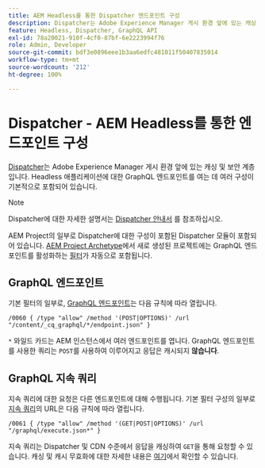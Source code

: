 ```yaml
---
title: AEM Headless를 통한 Dispatcher 엔드포인트 구성
description: Dispatcher는 Adobe Experience Manager 게시 환경 앞에 있는 캐싱 및 보안 계층입니다. Headless 애플리케이션에 대한 GraphQL 엔드포인트를 여는 데 여러 구성이 사용됩니다.
feature: Headless, Dispatcher, GraphQL API
exl-id: 78a20021-910f-4cf0-87bf-6e2223994f76
role: Admin, Developer
source-git-commit: bdf3e0896eee1b3aa6edfc481011f50407835014
workflow-type: tm+mt
source-wordcount: '212'
ht-degree: 100%

---
```



# Dispatcher - AEM Headless를 통한 엔드포인트 구성

[Dispatcher](https://experienceleague.adobe.com/docs/experience-manager-dispatcher/using/dispatcher.html)는 Adobe Experience Manager 게시 환경 앞에 있는 캐싱 및 보안 계층입니다. Headless 애플리케이션에 대한 GraphQL 엔드포인트를 여는 데 여러 구성이 기본적으로 포함되어 있습니다.

>[!NOTE]
>
>Dispatcher에 대한 자세한 설명서는 [Dispatcher 안내서](https://experienceleague.adobe.com/docs/experience-manager-dispatcher/using/dispatcher.html) 를 참조하십시오.

AEM Project의 일부로 Dispatcher에 대한 구성이 포함된 Dispatcher 모듈이 포함되어 있습니다. [AEM Project Archetype](https://github.com/adobe/aem-project-archetype)에서 새로 생성된 프로젝트에는 GraphQL 엔드포인트를 활성화하는 [필터](https://experienceleague.adobe.com/docs/experience-manager-dispatcher/using/configuring/dispatcher-configuration.html?#defining-a-filter)가 자동으로 포함됩니다.

## GraphQL 엔드포인트

기본 필터의 일부로, [GraphQL 엔드포인트](/help/headless/graphql-api/graphql-endpoint.md)는 다음 규칙에 따라 열립니다.

```
/0060 { /type "allow" /method '(POST|OPTIONS)' /url "/content/_cq_graphql/*/endpoint.json" }
```

`*` 와일드 카드는 AEM 인스턴스에서 여러 엔드포인트를 엽니다. GraphQL 엔드포인트를 사용한 쿼리는 `POST`를 사용하여 이루어지고 응답은 캐시되지 **않습니다**.

## GraphQL 지속 쿼리

지속 쿼리에 대한 요청은 다른 엔드포인트에 대해 수행됩니다. 기본 필터 구성의 일부로 [지속 쿼리](/help/headless/graphql-api/persisted-queries.md)의 URL은 다음 규칙에 따라 열립니다.

```
/0061 { /type "allow" /method '(GET|POST|OPTIONS)' /url "/graphql/execute.json*" }
```

지속 쿼리는 Dispatcher 및 CDN 수준에서 응답을 캐싱하여 `GET`을 통해 요청할 수 있습니다. 캐싱 및 캐시 무효화에 대한 자세한 내용은 [여기](/help/implementing/dispatcher/caching.md)에서 확인할 수 있습니다.
